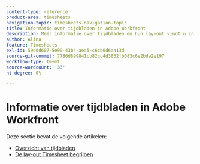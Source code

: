 ```yaml
---
content-type: reference
product-area: timesheets
navigation-topic: timesheets-navigation-topic
title: Informatie over tijdbladen in Adobe Workfront
description: Meer informatie over tijdbladen en hun lay-out vindt u in de volgende artikelen.
author: Alina
feature: Timesheets
exl-id: 59ddd607-5e99-43b4-aea5-c6cb0d6aa13d
source-git-commit: 7786d899841cb82cc4d3832fb083c6e2bda2e197
workflow-type: tm+mt
source-wordcount: '33'
ht-degree: 0%

---
```


# Informatie over tijdbladen in Adobe Workfront

Deze sectie bevat de volgende artikelen:

* [Overzicht van tijdbladen](../../timesheets/timesheets/timesheets-overview.md)
* [De lay-out Timesheet begrijpen](../../timesheets/timesheets/timesheet-layout.md)
